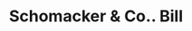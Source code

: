 ---
doi: 10.7916/D8NG62S5
date_other: '1860'
date_other_textual: 1860-1869
form: printed ephemera
genre:
- Invoices
name:
- Schomacker & Co.
object_in_context_url: https://biggert.cul.columbia.edu/items/view/ave_biggert_01445
subject_hierarchical_geographic:
- Philadelphia, Pennsylvania, United States
subject_name:
- Schomacker & Co.
title: Schomacker & Co.. Bill
sort_title: Schomacker & Co.. Bill
call_number: ave_biggert_01445
coordinates:
- 40.00944444444445,-75.13333333333334
pid: ave_biggert_01445
identifiers: ave_biggert_01445
canvas_id: ldpd:396706
permalink: "/items/ave_biggert_01445/"
layout: iiif-image-page
---